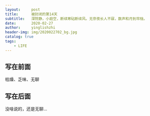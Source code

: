 ```yaml
---
layout:     post
title:      被封闭的第14天
subtitle:   深院静，小庭空，断续寒砧断续风。无奈夜长人不寐，数声和月到帘栊。
date:       2020-02-27
author:     yinglishzhi
header-img: img/2020022702_bg.jpg
catalog: true
tags:
    - LIFE
---
```


## 写在前面

枯燥、乏味、无聊

## 写在后面

没啥说的，还是无聊...